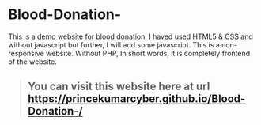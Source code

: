 # Blood-Donation-
This is a demo website for blood donation, I haved used HTML5 &amp; CSS and without javascript but further, I will add some javascript. This is a non-responsive website. Without PHP, In short words, it is completely frontend of the website.
> ## You can visit this website here at  **url** https://princekumarcyber.github.io/Blood-Donation-/
